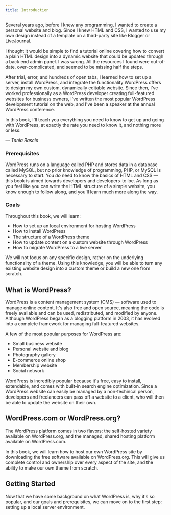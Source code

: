 ```yaml
---
title: Introduction
---
```


Several years ago, before I knew any programming, I wanted to create a personal website and blog. Since I knew HTML and CSS, I wanted to use my own design instead of a template on a third-party site like Blogger or LiveJournal.

I thought it would be simple to find a tutorial online covering how to convert a plain HTML design into a dynamic website that could be updated through a back end admin panel. I was wrong. All the resources I found were out-of-date, over-complicated, and seemed to be missing half the steps.

After trial, error, and hundreds of open tabs, I learned how to set up a server, install WordPress, and integrate the functionality WordPress offers to design my own custom, dynamically editable website. Since then, I've worked professionally as a WordPress developer creating full-featured websites for business owners, I've written the most popular WordPress development tutorial on the web, and I've been a speaker at the annual WordPress conference.

In this book, I'll teach you everything you need to know to get up and going with WordPress, at exactly the rate you need to know it, and nothing more or less.

— *Tania Rascia*

### Prerequisites

WordPress runs on a language called PHP and stores data in a database called MySQL, but no prior knowledge of programming, PHP, or MySQL is necessary to start. You *do* need to know the basics of HTML and CSS — this book is aimed towards developers and developers-to-be. As long as you feel like you can write the HTML structure of a simple website, you know enough to follow along, and you'll learn much more along the way.

### Goals

Throughout this book, we will learn:

- How to set up an local environment for hosting WordPress
- How to install WordPress
- The structure of a WordPress theme
- How to update content on a custom website through WordPress
- How to migrate WordPress to a live server

We will not focus on any specific design, rather on the underlying functionality of a theme. Using this knowledge, you will be able to turn any existing website design into a custom theme or build a new one from scratch.

## What is WordPress?

WordPress is a content management system (CMS) — software used to manage online content. It's also free and open source, meaning the code is freely available and can be used, redistributed, and modified by anyone. Although WordPress began as a blogging platform in 2003, it has evolved into a complete framework for managing full-featured websites. 

A few of the most popular purposes for WordPress are:

- Small business website
- Personal website and blog
- Photography gallery
- E-commerce online shop
- Membership website
- Social network
  
WordPress is incredibly popular because it's free, easy to install, extendable, and comes with built-in search engine optimization. Since a WordPress website can easily be managed by a non-techincal person, developers and freelancers can pass off a website to a client, who will then be able to update the website on their own. 

## WordPress.com or WordPress.org?

The WordPress platform comes in two flavors: the self-hosted variety available on WordPress.org, and the managed, shared hosting platform available on WordPress.com. 

In this book, we will learn how to host our own WordPress site by downloading the free software available on WordPress.org. This will give us complete control and ownership over every aspect of the site, and the ability to make our own theme from scratch.

## Getting Started

Now that we have some background on what WordPress is, why it's so popular, and our goals and prerequisites, we can move on to the first step: setting up a local server environment.